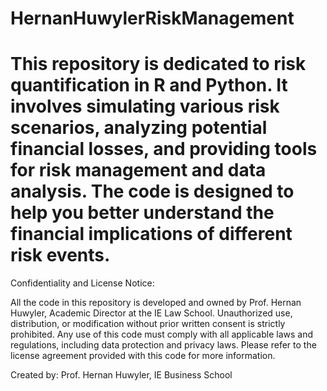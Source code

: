 # HernanHuwylerRiskManagement

# This repository is dedicated to risk quantification in R and Python. It involves simulating various risk scenarios, analyzing potential financial losses, and providing tools for risk management and data analysis. The code is designed to help you better understand the financial implications of different risk events.

Confidentiality and License Notice:

All the code in this repository is developed and owned by Prof. Hernan Huwyler, Academic Director at the IE Law School. Unauthorized use, distribution, or modification without prior written consent is strictly prohibited. Any use of this code must comply with all applicable laws and regulations, including data protection and privacy laws. Please refer to the license agreement provided with this code for more information.

Created by: Prof. Hernan Huwyler, IE Business School
